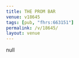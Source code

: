 ```yaml
---
title: THE PROM BAR
venue: v18645
tags: [pub, "fhrs:663151"]
permalink: /v/18645/
layout: venue
---
```

null